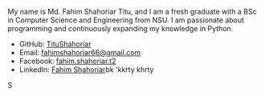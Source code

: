 My name is Md. Fahim Shahoriar Titu, and I am a fresh graduate with a BSc in Computer Science and Engineering from NSU. I am passionate about programming and continuously expanding my knowledge in Python.

- GitHub: [TituShahoriar](https://github.com/TituShahoriar)
- Email: fahimshahoriar66@gmail.com
- Facebook: [fahim.shahoriar.t2](https://www.facebook.com/fahim.shahoriardfgh.t2)
- LinkedIn: [Fahim Shahoriar](https://www.linkedin.com/in/fahim-shahoriar/)bk
'kkrty
khrty

S
